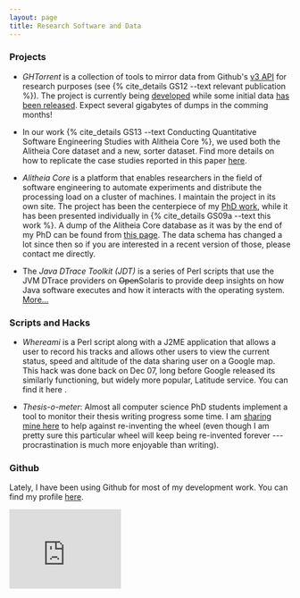 ```yaml
---
layout: page
title: Research Software and Data
---
```


### Projects

* *GHTorrent* is a collection of tools to mirror data from Github's [v3 API](http://developer.github.com) for
research purposes (see {% cite_details GS12 --text relevant publication %}). The project is currently being
[developed](https://github.com/gousiosg/github-mirror) while some initial data
[has been released](https://github.com/gousiosg/github-mirror/wiki/Available-Torrents). Expect several gigabytes of dumps in the comming months!

* In our work {% cite_details GS13 --text Conducting Quantitative Software Engineering Studies with Alitheia Core %}, we used both the Alitheia Core dataset and a new, sorter dataset. Find
more details on how to replicate the case studies reported in this paper [here](/research/qsesac.html).

* *Alitheia Core* is a platform that enables researchers in the field of software
engineering to automate experiments and distribute the processing load on a
cluster of machines. I maintain the project in its own site. The project has
been the centerpiece of my [PhD work](phd.html), while it has been presented
individually in {% cite_details GS09a --text this work %}. A dump of the Alitheia Core
database as it was by the end of my PhD can be found from [this page](phd.html).
The data schema has changed a lot since then so if you are interested in a
recent version of those, please contact me directly.

* The *Java DTrace Toolkit (JDT)* is a series of Perl scripts that use the JVM DTrace providers on <del>Open</del>Solaris to provide deep insights on how Java software executes and how it interacts with the operating system. [More...](/sw/jdt.html)

### Scripts and Hacks

* *Whereami* is a Perl script along with a J2ME application that allows a user to
record his tracks and allows other users to view the current status, speed and
altitude of the data sharing user on a Google map. This hack was done back on
Dec 07, long before Google released its similarly functioning, but widely more
popular, Latitude service. You can find it here .

* *Thesis-o-meter*: Almost all computer science PhD students implement a tool to
monitor their thesis writing progress some time. I am [sharing mine here](/sw/tom.html) to help against re-inventing the wheel (even though I am pretty sure this particular wheel will keep being re-invented forever --- procrastination is much more enjoyable than writing).

### Github

Lately, I have been using Github for most of my development work. You can find my profile [here](https://github.com/gousiosg).

<iframe src="http://githubbadge.appspot.com/badge/gousiosg" style="border: 0;height: 142px;width: 200px;overflow: hidden;" frameBorder="0"></iframe>
